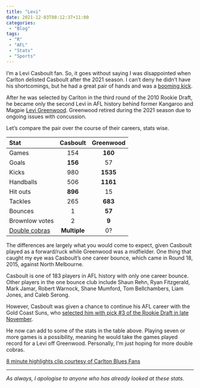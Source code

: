 ```yaml
---
title: "Levi"
date: 2021-12-03T08:12:37+11:00
categories:
 - "Blog"
tags:
 - "R"
 - "AFL" 
 - "Stats"
 - "Sports"
---
```


<!--more-->

I’m a Levi Casboult fan. So, it goes without saying I was disappointed when Carlton delisted Casboult after the 2021 season. I can’t deny he didn’t have his shortcomings, but he had a great pair of hands and was a [booming kick](https://www.youtube.com/watch?v=7T4m9kfwKyU).

After he was selected by Carlton in the third round of the 2010 Rookie Draft, he became only the second Levi in AFL history behind former Kangaroo and Magpie [Levi Greenwood](https://afltables.com/afl/stats/players/L/Levi_Greenwood.html). Greenwood retired during the 2021 season due to ongoing issues with concussion.

Let’s compare the pair over the course of their careers, stats wise. 

| Stat                                                         | Casboult     | Greenwood |
| :----------------------------------------------------------- | :----------: | :-------: |
| Games                                                        | 154          | **160**   |
| Goals                                                        | **156**      | 57        |
| Kicks                                                        | 980          | **1535**  |
| Handballs                                                    | 506          | **1161**  |
| Hit outs                                                     | **896**      | 15        |
| Tackles                                                      | 265          | **683**   |
| Bounces                                                      | 1            | **57**    |
| Brownlow votes                                               | 2            | **9**     |
| [Double cobras](https://www.youtube.com/watch?v=65q9SKKTMSw) | **Multiple** | 0?        |

The differences are largely what you would come to expect, given Casboult played as a forward/ruck while Greenwood was a midfielder. One thing that caught my eye was Casboult’s one career bounce, which came in Round 18, 2015, against North Melbourne.

Casboult is one of 183 players in AFL history with only one career bounce. Other players in the one bounce club include Shaun Rehn, Ryan Fitzgerald, Mark Jamar, Robert Warnock, Shane Mumford, Tom Bellchambers, Liam Jones, and Caleb Serong. 

However, Casboult was given a chance to continue his AFL career with the Gold Coast Suns, who [selected him with pick #3 of the Rookie Draft in late November](https://www.afl.com.au/news/689584/cut-carlton-big-man-heads-north-port-hands-lifeline-to-delisted-roo). 

He now can add to some of the stats in the table above. Playing seven or more games is a possibility, meaning he would take the games played record for a Levi off Greenwood. Personally, I’m just hoping for more double cobras. 

[8 minute highlights clip courtesy of Carlton Blues Fans](https://www.youtube.com/watch?v=U9byb94_37o)

--- 

*As always, I apologise to anyone who has already looked at these stats.*